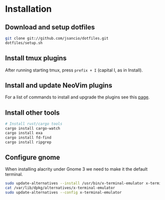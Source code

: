# Installation

## Download and setup dotfiles

```bash
git clone git://github.com/jsancio/dotfiles.git
dotfiles/setup.sh
```

## Install tmux plugins

After running starting tmux, press `prefix + I` (capital I, as in Install).

## Install and update NeoVim plugins

For a list of commands to install and upgrade the plugins see this [page](https://github.com/junegunn/vim-plug#commands).

## Install other tools

```bash
# Install rust/cargo tools
cargo install cargo-watch
cargo install exa
cargo install fd-find
cargo install ripgrep
```

## Configure gnome

When installing alacrity under Gnome 3 we need to make it the default terminal.

```bash
sudo update-alternatives --install /usr/bin/x-terminal-emulator x-terminal-emulator /usr/bin/alacritty 30
cat /var/lib/dpkg/alternatives/x-terminal-emulator
sudo update-alternatives --config x-terminal-emulator
```
